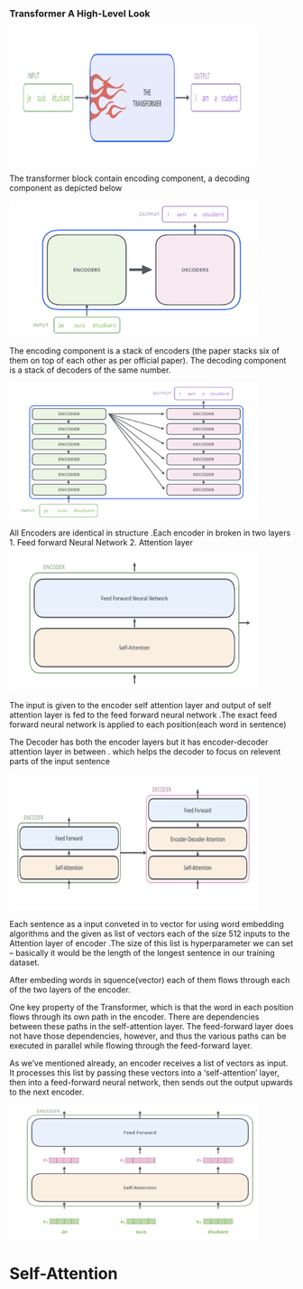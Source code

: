 ### Transformer A High-Level Look
 
                     
   <img src="./docs_assets/t.png" width="440" height="240"/> 
                       
The transformer block contain encoding component, a decoding component as depicted below

   <img src="./docs_assets/t2.png" width="440" height="240"/> 
                     
The encoding component is a stack of encoders (the paper stacks six of them on top of each other as per official paper). The decoding component is a stack of decoders of the same number.

   <img src="./docs_assets/t3.png" width="440" height="240"/> 
   
All Encoders are identical in structure .Each encoder in broken in two layers 1. Feed forward Neural Network 2. Attention layer

   <img src="./docs_assets/t4.png" width="440" height="240"/> 
   
The input is given to the encoder self attention layer and output of self attention layer is fed to the feed forward neural network .The exact feed forward neural network is applied to each position(each word in sentence)

The Decoder has both the encoder layers but it has encoder-decoder attention layer in between . which helps the decoder to focus on relevent parts of the input sentence  

  <img src="./docs_assets/t5.png" width="440" height="240"/> 


Each sentence as a input conveted in to vector for using word embedding algorithms and the given as list of vectors each of the size 512 inputs to the Attention layer of encoder .The size of this list is hyperparameter we can set – basically it would be the length of the longest sentence in our training dataset.

After embeding words in squence(vector) each of them flows through each of the two layers of the encoder.

One key property of the Transformer, which is that the word in each position flows through its own path in the encoder. There are dependencies between these paths in the self-attention layer. The feed-forward layer does not have those dependencies, however, and thus the various paths can be executed in parallel while flowing through the feed-forward layer.

As we’ve mentioned already, an encoder receives a list of vectors as input. It processes this list by passing these vectors into a ‘self-attention’ layer, then into a feed-forward neural network, then sends out the output upwards to the next encoder.

   <img src="./docs_assets/t6.png" width="440" height="240"/> 
   
   
   
  # Self-Attention

